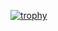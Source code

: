 [![trophy](https://github-profile-trophy.vercel.app/?username=craig-sen)](https://github.com/craig-sen/github-profile-trophy)

